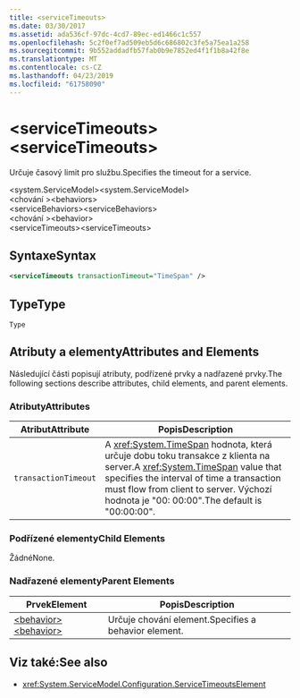 ```yaml
---
title: <serviceTimeouts>
ms.date: 03/30/2017
ms.assetid: ada536cf-97dc-4cd7-89ec-ed1466c1c557
ms.openlocfilehash: 5c2f0ef7ad509eb5d6c686802c3fe5a75ea1a258
ms.sourcegitcommit: 9b552addadfb57fab0b9e7852ed4f1f1b8a42f8e
ms.translationtype: MT
ms.contentlocale: cs-CZ
ms.lasthandoff: 04/23/2019
ms.locfileid: "61758090"
---
```

# <a name="servicetimeouts"></a><span data-ttu-id="19e73-101">\<serviceTimeouts></span><span class="sxs-lookup"><span data-stu-id="19e73-101">\<serviceTimeouts></span></span>
<span data-ttu-id="19e73-102">Určuje časový limit pro službu.</span><span class="sxs-lookup"><span data-stu-id="19e73-102">Specifies the timeout for a service.</span></span>  
  
 <span data-ttu-id="19e73-103">\<system.ServiceModel></span><span class="sxs-lookup"><span data-stu-id="19e73-103">\<system.ServiceModel></span></span>  
<span data-ttu-id="19e73-104">\<chování ></span><span class="sxs-lookup"><span data-stu-id="19e73-104">\<behaviors></span></span>  
<span data-ttu-id="19e73-105">\<serviceBehaviors></span><span class="sxs-lookup"><span data-stu-id="19e73-105">\<serviceBehaviors></span></span>  
<span data-ttu-id="19e73-106">\<chování ></span><span class="sxs-lookup"><span data-stu-id="19e73-106">\<behavior></span></span>  
<span data-ttu-id="19e73-107">\<serviceTimeouts></span><span class="sxs-lookup"><span data-stu-id="19e73-107">\<serviceTimeouts></span></span>  
  
## <a name="syntax"></a><span data-ttu-id="19e73-108">Syntaxe</span><span class="sxs-lookup"><span data-stu-id="19e73-108">Syntax</span></span>  
  
```xml  
<serviceTimeouts transactionTimeout="TimeSpan" />
```  
  
## <a name="type"></a><span data-ttu-id="19e73-109">Type</span><span class="sxs-lookup"><span data-stu-id="19e73-109">Type</span></span>  
 `Type`  
  
## <a name="attributes-and-elements"></a><span data-ttu-id="19e73-110">Atributy a elementy</span><span class="sxs-lookup"><span data-stu-id="19e73-110">Attributes and Elements</span></span>  
 <span data-ttu-id="19e73-111">Následující části popisují atributy, podřízené prvky a nadřazené prvky.</span><span class="sxs-lookup"><span data-stu-id="19e73-111">The following sections describe attributes, child elements, and parent elements.</span></span>  
  
### <a name="attributes"></a><span data-ttu-id="19e73-112">Atributy</span><span class="sxs-lookup"><span data-stu-id="19e73-112">Attributes</span></span>  
  
|<span data-ttu-id="19e73-113">Atribut</span><span class="sxs-lookup"><span data-stu-id="19e73-113">Attribute</span></span>|<span data-ttu-id="19e73-114">Popis</span><span class="sxs-lookup"><span data-stu-id="19e73-114">Description</span></span>|  
|---------------|-----------------|  
|`transactionTimeout`|<span data-ttu-id="19e73-115">A <xref:System.TimeSpan> hodnota, která určuje dobu toku transakce z klienta na server.</span><span class="sxs-lookup"><span data-stu-id="19e73-115">A <xref:System.TimeSpan> value that specifies the interval of time a transaction must flow from client to server.</span></span> <span data-ttu-id="19e73-116">Výchozí hodnota je "00: 00:00".</span><span class="sxs-lookup"><span data-stu-id="19e73-116">The default is "00:00:00".</span></span>|  
  
### <a name="child-elements"></a><span data-ttu-id="19e73-117">Podřízené elementy</span><span class="sxs-lookup"><span data-stu-id="19e73-117">Child Elements</span></span>  
 <span data-ttu-id="19e73-118">Žádné</span><span class="sxs-lookup"><span data-stu-id="19e73-118">None.</span></span>  
  
### <a name="parent-elements"></a><span data-ttu-id="19e73-119">Nadřazené elementy</span><span class="sxs-lookup"><span data-stu-id="19e73-119">Parent Elements</span></span>  
  
|<span data-ttu-id="19e73-120">Prvek</span><span class="sxs-lookup"><span data-stu-id="19e73-120">Element</span></span>|<span data-ttu-id="19e73-121">Popis</span><span class="sxs-lookup"><span data-stu-id="19e73-121">Description</span></span>|  
|-------------|-----------------|  
|[<span data-ttu-id="19e73-122">\<behavior></span><span class="sxs-lookup"><span data-stu-id="19e73-122">\<behavior></span></span>](../../../../../docs/framework/configure-apps/file-schema/wcf/behavior-of-endpointbehaviors.md)|<span data-ttu-id="19e73-123">Určuje chování element.</span><span class="sxs-lookup"><span data-stu-id="19e73-123">Specifies a behavior element.</span></span>|  
  
## <a name="see-also"></a><span data-ttu-id="19e73-124">Viz také:</span><span class="sxs-lookup"><span data-stu-id="19e73-124">See also</span></span>

- <xref:System.ServiceModel.Configuration.ServiceTimeoutsElement>
